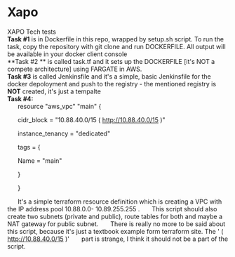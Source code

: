 # Xapo
XAPO Tech tests <br />
**Task #1** is in Dockerfile in this repo, wrapped by setup.sh script. To run the task, copy the repository with git clone and run DOCKERFILE. All output will be available in your docker client console <br /> 
**Task #2 ** is called task.tf and it sets up the DOCKERFILE [it's NOT a compete architecture] using FARGATE in AWS. <br />
**Task #3** is called Jenkinsfile and it's a simple, basic Jenkinsfile for the docker depoloyment and push to the registry - the mentioned registry is **NOT** created, it's just a tempalte<br />
**Task #4:**
<br />
&nbsp;&nbsp;&nbsp;&nbsp;&nbsp;&nbsp;resource "aws_vpc" "main" {

&nbsp;&nbsp;&nbsp;&nbsp;&nbsp;&nbsp;cidr_block = "10.88.40.0/15 ( http://10.88.40.0/15 )"

&nbsp;&nbsp;&nbsp;&nbsp;&nbsp;&nbsp;instance_tenancy = "dedicated"

&nbsp;&nbsp;&nbsp;&nbsp;&nbsp;&nbsp;tags = {

&nbsp;&nbsp;&nbsp;&nbsp;&nbsp;&nbsp;Name = "main"

&nbsp;&nbsp;&nbsp;&nbsp;&nbsp;&nbsp;}

&nbsp;&nbsp;&nbsp;&nbsp;&nbsp;&nbsp;}



&nbsp;&nbsp;&nbsp;&nbsp;&nbsp;&nbsp;It's a simple terraform resource definition which is creating a VPC with the IP address pool 10.88.0.0-	10.89.255.255 . 
&nbsp;&nbsp;&nbsp;&nbsp;&nbsp;&nbsp;This  script should also create two subnets (private and public), route tables  for both and maybe a NAT gateway for public subnet. 
&nbsp;&nbsp;&nbsp;&nbsp;&nbsp;&nbsp;There is really no more to be said about this script, because it's just a textbook example form terraform site. The ' ( http://10.88.40.0/15 )' &nbsp;&nbsp;&nbsp;&nbsp;&nbsp;&nbsp;part is strange, I think it should not be a part of the script. 
<br />
<br />
